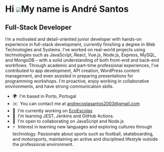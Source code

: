 Hi ![](https://user-images.githubusercontent.com/18350557/176309783-0785949b-9127-417c-8b55-ab5a4333674e.gif)My name is André Santos
====================================================================================================================================

Full-Stack Developer
--------------------

I’m a motivated and detail-oriented junior developer with hands-on experience in full-stack development, currently finishing a degree in Web Technologies and Systems. I’ve worked on real-world projects using technologies such as JavaScript, React, Vue.js, Node.js, Express, MySQL, and MongoDB – with a solid understanding of both front-end and back-end workflows. Through academic and part-time professional experiences, I’ve contributed to app development, API creation, WordPress content management, and even assisted in preparing presentations for programming workshops. I'm proactive, enjoy working in collaborative environments, and have strong communication skills.

*   🌍  I'm based in Porto, Portugal
*   ✉️  You can contact me at [andrecostasantos2003@gmail.com](mailto:andrecostasantos2003@gmail.com)
*   🚀  I'm currently working on [EcoEscolas](http://https://github.com/andresantos303/EcoEscolas)
*   🧠  I'm learning JEST, Jenkins and GitHub Actions.
*   🤝  I'm open to collaborating on JavaScript and Node.js
*   ⚡  Interest in learning new languages and exploring cultures through technology. Passionate about sports such as football, skateboarding, and motorsports, maintaining an active and disciplined lifestyle outside the professional environment.
